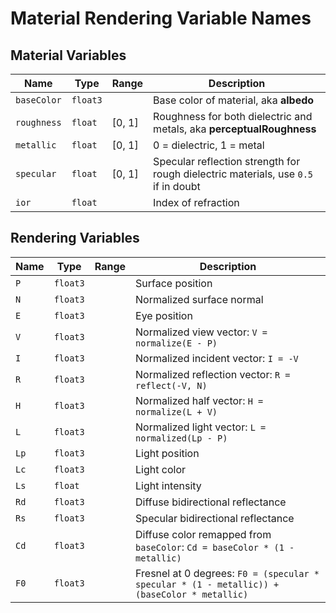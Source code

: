 # Material Rendering Variable Names

## Material Variables
| Name      | Type   | Range  | Description|
|-----------|--------|--------|------------|
|`baseColor`|`float3`| | Base color of material, aka **albedo**|
|`roughness`|`float` | [0, 1] | Roughness for both dielectric and metals, aka **perceptualRoughness**|
|`metallic` |`float` | [0, 1] | 0 = dielectric, 1 = metal|
|`specular` |`float` | [0, 1] | Specular reflection strength for rough dielectric materials, use `0.5` if in doubt|
|`ior` |`float` || Index of refraction|

## Rendering Variables
| Name      | Type  | Range  | Description|
|-----------|-------|--------|------------|
|`P`        |`float3`|| Surface position|
|`N`        |`float3`|| Normalized surface normal|
|`E`        |`float3`|| Eye position|
|`V`        |`float3`|| Normalized view vector: `V = normalize(E - P)` |
|`I`        |`float3`|| Normalized incident vector: `I = -V`|
|`R`        |`float3`|| Normalized reflection vector: `R = reflect(-V, N)`|
|`H`        |`float3`|| Normalized half vector: `H = normalize(L + V)`|
|`L`        |`float3`|| Normalized light vector: `L = normalized(Lp - P)`|
|`Lp`       |`float3`|| Light position|
|`Lc`       |`float3`|| Light color|
|`Ls`       |`float` || Light intensity|
|`Rd`       |`float3`|| Diffuse bidirectional reflectance|
|`Rs`       |`float3`|| Specular bidirectional reflectance|
|`Cd`       |`float3`|| Diffuse color remapped from `baseColor`: `Cd = baseColor * (1 - metallic)`|
|`F0`       |`float3`|| Fresnel at 0 degrees: `F0 = (specular * specular * (1 - metallic)) + (baseColor * metallic)`|